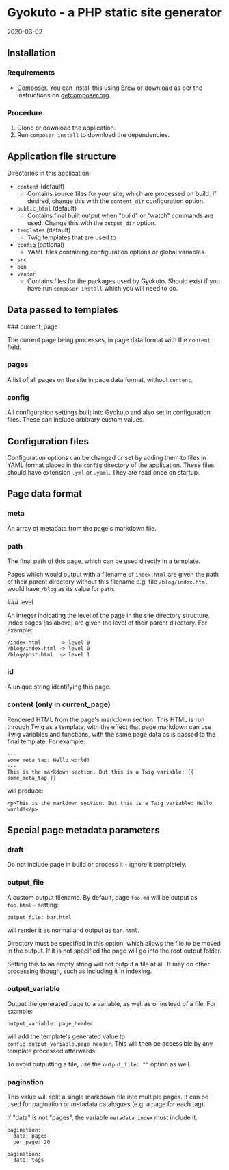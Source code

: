 Gyokuto - a PHP static site generator
=====================================

2020-03-02

## Installation

### Requirements

* [Composer](https://getcomposer.org). You can install this using [Brew](https://brew.sh) or download as per the instructions on [getcomposer.org](https://getcomposer.org).

### Procedure

1. Clone or download the application.
2. Run `composer install` to download the dependencies.

## Application file structure

Directories in this application:

- `content` (default)
  - Contains source files for your site, which are processed on build. If desired, change this with the `content_dir` configuration option.
- `public_html` (default)
  - Contains final built output when "build" or "watch" commands are used. Change this with the `output_dir` option.
- `templates` (default)
  - Twig templates that are used to
- `config` (optional)
  - YAML files containing configuration options or global variables.
- `src`
- `bin`
- `vendor`
  - Contains files for the packages used by Gyokuto. Should exist if you have run `composer install` which you will need to do.

## Data passed to templates

### current_page

The current page being processes, in page data format with the `content` field.

### pages

A list of all pages on the site in page data format, without `content`.

### config

All configuration settings built into Gyokuto and also set in configuration files. These can include arbitrary custom values.

Configuration files
-------------------

Configuration options can be changed or set by adding them to files in YAML format placed in the `config` directory of the application. These files should have extension `.yml` or `.yaml`. They are read once on startup.

Page data format
----------------

### meta

An array of metadata from the page's markdown file.

### path

The final path of this page, which can be used directly in a template.

Pages which would output with a filename of `index.html` are given the path of their parent directory without this filename e.g. file `/blog/index.html` would have `/blog` as its value for `path`.

### level

An integer indicating the level of the page in the site directory structure. Index pages (as above) are given the level of their parent directory. For example:

```
/index.html      -> level 0
/blog/index.html -> level 0
/blog/post.html  -> level 1

```

### id

A unique string identifying this page.

### content (only in current_page)

Rendered HTML from the page's markdown section. This HTML is run through Twig as a template, with the effect that page markdown can use Twig variables and functions, with the same page data as is passed to the final template. For example:

```
---
some_meta_tag: Hello world!
---
This is the markdown section. But this is a Twig variable: {{ some_meta_tag }}
```

will produce:

```
<p>This is the markdown section. But this is a Twig variable: Hello world!</p>
```

## Special page metadata parameters

### draft

Do not include page in build or process it - ignore it completely.

### output_file

A custom output filename. By default, page `foo.md` will be output as `foo.html` - setting:

```
output_file: bar.html
```

will render it as normal and output as `bar.html`.

Directory must be specified in this option, which allows the file to be moved in the output. If it is not specified the page will go into the root output folder.

Setting this to an empty string will not output a file at all. It may do other processing though, such as including it in indexing.

### output_variable

Output the generated page to a variable, as well as or instead of a file. For example:

```
output_variable: page_header
```

will add the template's generated value to `config.output_variable.page_header`. This will then be accessible by any template processed afterwards.

To avoid outputting a file, use the `output_file: ""` option as well.

### pagination

This value will split a single markdown file into multiple pages. It can be used for pagination or metadata catalogues (e.g. a page for each tag).

If "data" is not "pages", the variable `metadata_index` must include it.

```
pagination:
  data: pages
  per_page: 20
```

```
pagination:
  data: tags
```
